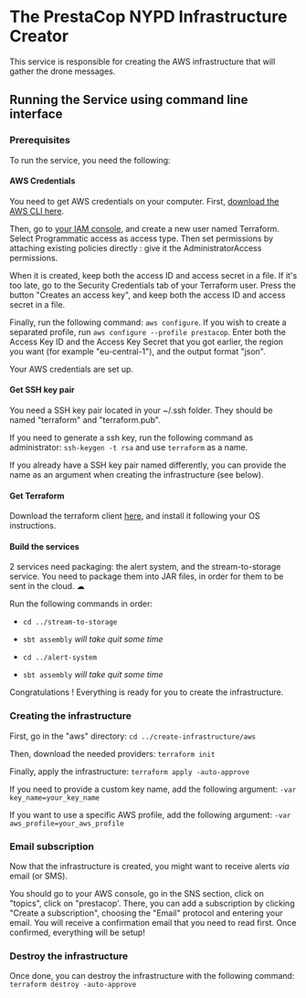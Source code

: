 # The PrestaCop NYPD Infrastructure Creator
This service is responsible for creating the AWS infrastructure that will gather the drone messages.

## Running the Service using command line interface
### Prerequisites
To run the service, you need the following:
#### AWS Credentials
You need to get AWS credentials on your computer. First, [download the AWS CLI here](https://docs.aws.amazon.com/cli/latest/userguide/install-cliv2-windows.html).

Then, go to [your IAM console](https://console.aws.amazon.com/iam/), and create a new user named Terraform. Select Programmatic access as access type. Then set permissions by attaching existing policies directly : give it the AdministratorAccess permissions.

When it is created, keep both the access ID and access secret in a file. If it's too late, go to the Security Credentials tab of your Terraform user. Press the button "Creates an access key", and keep both the access ID and access secret in a file.

Finally, run the following command: `aws configure`. If you wish to create a separated profile, run `aws configure --profile prestacop`.
Enter both the Access Key ID and the Access Key Secret that you got earlier, the region you want (for example "eu-central-1"), and the output format "json".

Your AWS credentials are set up.

#### Get SSH key pair
You need a SSH key pair located in your ~/.ssh folder. They should be named "terraform" and "terraform.pub".

If you need to generate a ssh key, run the following command as administrator: `ssh-keygen -t rsa` and use `terraform` as a name.

If you already have a SSH key pair named differently, you can provide the name as an argument when creating the infrastructure (see below).

#### Get Terraform
Download the terraform client [here](https://www.terraform.io/downloads.html), and install it following your OS instructions.

#### Build the services
2 services need packaging: the alert system, and the stream-to-storage service.
You need to package them into JAR files, in order for them to be sent in the cloud. ☁

Run the following commands in order:
* `cd ../stream-to-storage`

* `sbt assembly` *will take quit some time*

* `cd ../alert-system`

* `sbt assembly` *will take quit some time*

Congratulations ! Everything is ready for you to create the infrastructure.

### Creating the infrastructure

First, go in the "aws" directory: `cd ../create-infrastructure/aws`

Then, download the needed providers: `terraform init`

Finally, apply the infrastructure: `terraform apply -auto-approve`

If you need to provide a custom key name, add the following argument: `-var key_name=your_key_name`

If you want to use a specific AWS profile, add the following argument: `-var aws_profile=your_aws_profile`

### Email subscription

Now that the infrastructure is created, you might want to receive alerts *via* email (or SMS).

You should go to your AWS console, go in the SNS section, click on "topics", click on "prestacop'.
There, you can add a subscription by clicking "Create a subscription", choosing the "Email" protocol and entering your email.
You will receive a confirmation email that you need to read first. Once confirmed, everything will be setup!

### Destroy the infrastructure

Once done, you can destroy the infrastructure with the following command: `terraform destroy -auto-approve`